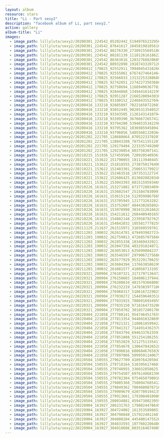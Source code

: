 ```yaml
---
layout: album
resource: stars
title: "Li - Part sexy2"
description: "facebook album of Li, part sexy2."
active: gallery
album-title: "Li"
images:
  - image_path: lillyluta/sexy2/20200301_224542_85202442_519497652329565_5111997795934892975_n.jpg
  - image_path: lillyluta/sexy2/20200301_224542_87641617_104581981056169_7701278362906435366_n.jpg
  - image_path: lillyluta/sexy2/20200301_224542_88276330_2738915569518614_1937454390683785714_n.jpg
  - image_path: lillyluta/sexy2/20200301_224542_88281139_1118126161862276_7225225161381238740_n.jpg
  - image_path: lillyluta/sexy2/20200301_224542_88363816_1283276882060506_7968865868987565601_n.jpg
  - image_path: lillyluta/sexy2/20200301_224542_88932898_191874332071202_1300455987260957105_n.jpg
  - image_path: lillyluta/sexy2/20200412_170825_92552911_709404543162605_5532546271394678864_n.jpg
  - image_path: lillyluta/sexy2/20200412_170825_92555061_676742746414642_2104540404412416193_n.jpg
  - image_path: lillyluta/sexy2/20200412_170825_92566033_1313225328868899_1780997502740543566_n.jpg
  - image_path: lillyluta/sexy2/20200412_170825_92742051_227422735036864_2756714236469013409_n.jpg
  - image_path: lillyluta/sexy2/20200412_170825_92758694_1168949636778381_2777971287284456182_n.jpg
  - image_path: lillyluta/sexy2/20200412_170825_92844868_134944161421955_5880045375053298063_n.jpg
  - image_path: lillyluta/sexy2/20200412_170825_92951287_216652009430389_1313278089848985332_n.jpg
  - image_path: lillyluta/sexy2/20200412_170825_93100152_224684355276943_3559846243741775650_n.jpg
  - image_path: lillyluta/sexy2/20200416_133210_92885897_702216507226017_1787114930284786849_n.jpg
  - image_path: lillyluta/sexy2/20200416_133210_93052445_982853135465293_1652606463194722741_n.jpg
  - image_path: lillyluta/sexy2/20200416_133210_93343505_1126143141079444_7861181205125244073_n.jpg
  - image_path: lillyluta/sexy2/20200416_133210_93399390_3676667265741229_7080697975338458075_n.jpg
  - image_path: lillyluta/sexy2/20200416_133210_93794200_539485353422986_3576090443017999934_n.jpg
  - image_path: lillyluta/sexy2/20200416_133210_93795362_103698594589434_4537747470024916295_n.jpg
  - image_path: lillyluta/sexy2/20200416_133210_93796056_540556813203641_185962848034006641_n.jpg
  - image_path: lillyluta/sexy2/20201202_221705_128688664_870522337020796_3746268800767073282_n.jpg
  - image_path: lillyluta/sexy2/20201202_221705_128843208_787541155128708_5030850816163509441_n.jpg
  - image_path: lillyluta/sexy2/20201202_221705_129179494_223335749200585_806886652369132635_n.jpg
  - image_path: lillyluta/sexy2/20201202_221705_129230854_803758307141320_8782720719187417074_n.jpg
  - image_path: lillyluta/sexy2/20210215_151936_527459506_720920540936174_4841324032129089712_n.jpg
  - image_path: lillyluta/sexy2/20210221_153622_151790055_181113940445713_6293371227593404127_n.jpg
  - image_path: lillyluta/sexy2/20210221_153622_151818555_273875017649800_5664781142368120552_n.jpg
  - image_path: lillyluta/sexy2/20210221_153622_152403301_250653179921581_9122309989356779249_n.jpg
  - image_path: lillyluta/sexy2/20210221_153622_152463516_187353122724767_6246791100063824115_n.jpg
  - image_path: lillyluta/sexy2/20210221_153622_152686425_813602882834697_3321000769642465366_n.jpg
  - image_path: lillyluta/sexy2/20210221_153622_153043393_881515959346947_386515315041458229_n.jpg
  - image_path: lillyluta/sexy2/20210226_161631_153271882_873772803409425_3217118999306629276_n.jpg
  - image_path: lillyluta/sexy2/20210226_161631_153602547_251584783099170_7771127167172652167_n.jpg
  - image_path: lillyluta/sexy2/20210226_161631_153615134_512959986766595_7066325407702243126_n.jpg
  - image_path: lillyluta/sexy2/20210226_161631_153705945_121773263282339_3270939272440064939_n.jpg
  - image_path: lillyluta/sexy2/20210226_161631_153752607_484430265892479_753243742381498274_n.jpg
  - image_path: lillyluta/sexy2/20210226_161631_153978990_3834312616628059_2153013715178849193_n.jpg
  - image_path: lillyluta/sexy2/20210226_161631_154211612_268440948165500_8359987927988993900_n.jpg
  - image_path: lillyluta/sexy2/20210226_161631_154802148_223958792762595_1982332971537176263_n.jpg
  - image_path: lillyluta/sexy2/20210226_161631_154842032_1055817778259421_8418575465257041023_n.jpg
  - image_path: lillyluta/sexy2/20211129_211637_261515972_3165695597011060_4032480316354303709_n.jpg
  - image_path: lillyluta/sexy2/20211203_190032_262614781_4794939827234751_6270965813085636530_n.jpg
  - image_path: lillyluta/sexy2/20211203_190032_262759013_472685707566643_2864471938809894743_n.jpg
  - image_path: lillyluta/sexy2/20211203_190032_262855338_183469433921179_8564037895829384998_n.jpg
  - image_path: lillyluta/sexy2/20211203_190032_263047356_403291024871264_4713663587957119495_n.jpg
  - image_path: lillyluta/sexy2/20211203_190032_263053013_635699804237102_458393581774742731_n.jpg
  - image_path: lillyluta/sexy2/20211203_190032_263546597_2979067275686530_8597125104675903356_n.jpg
  - image_path: lillyluta/sexy2/20211203_190032_263577929_953229178625978_1326764330322090897_n.jpg
  - image_path: lillyluta/sexy2/20211203_190032_263604394_137663858619990_4209058527267182701_n.jpg
  - image_path: lillyluta/sexy2/20211203_190032_263881577_418058713195703_3067346109247251269_n.jpg
  - image_path: lillyluta/sexy2/20220321_200904_276107321_3171797136472000_1046741435646652543_n.jpg
  - image_path: lillyluta/sexy2/20220321_200904_276150603_1840861379442590_3579931194786725223_n.jpg
  - image_path: lillyluta/sexy2/20220321_200904_276208634_481579366806589_8983915882376308920_n.jpg
  - image_path: lillyluta/sexy2/20220321_200904_276232219_147838397710681_8046529534601869508_n.jpg
  - image_path: lillyluta/sexy2/20220321_200904_276968317_518616722982523_8096238294577328387_n.jpg
  - image_path: lillyluta/sexy2/20220321_200904_277030272_154459640351886_3685266305768132672_n.jpg
  - image_path: lillyluta/sexy2/20220321_200904_277031915_708691693495593_1865489642067038271_n.jpg
  - image_path: lillyluta/sexy2/20220321_200904_277035150_971816473520618_244192743841773992_n.jpg
  - image_path: lillyluta/sexy2/20220321_200904_277059702_3018572001700210_2505675101791086815_n.jpg
  - image_path: lillyluta/sexy2/20220404_221058_277788141_954746451765927_3698756204130539697_n.jpg
  - image_path: lillyluta/sexy2/20220404_221058_277813354_944601032869930_8696292823330731351_n.jpg
  - image_path: lillyluta/sexy2/20220404_221058_277821321_1180618599422300_5148498855847408702_n.jpg
  - image_path: lillyluta/sexy2/20220404_221058_277841317_714491436237889_6974963228196954598_n.jpg
  - image_path: lillyluta/sexy2/20220404_221058_277843794_694633761559196_3454569609208980710_n.jpg
  - image_path: lillyluta/sexy2/20220404_221058_277851088_551254186255360_289764668417009588_n.jpg
  - image_path: lillyluta/sexy2/20220404_221058_277852029_5212751335411986_8024777873860509059_n.jpg
  - image_path: lillyluta/sexy2/20220404_221058_277854678_1306478426528100_3070685130369791937_n.jpg
  - image_path: lillyluta/sexy2/20220404_221058_277890816_680684676583046_3924704759299824454_n.jpg
  - image_path: lillyluta/sexy2/20220404_221058_277897066_509959114067543_7378949500899435153_n.jpg
  - image_path: lillyluta/sexy2/20220504_150555_279627709_410976420504775_5561783843263042825_n.jpg
  - image_path: lillyluta/sexy2/20220504_150555_279718164_510395617460127_676877491620708026_n.jpg
  - image_path: lillyluta/sexy2/20220504_150555_279748955_336032858625157_5371806598336920327_n.jpg
  - image_path: lillyluta/sexy2/20220504_150555_279754507_697614868139032_7941836501736750763_n.jpg
  - image_path: lillyluta/sexy2/20220504_150555_279782304_975465079801040_7587735318534669387_n.jpg
  - image_path: lillyluta/sexy2/20220504_150555_279805368_758094768541272_650357295361312655_n.jpg
  - image_path: lillyluta/sexy2/20220504_150555_279849362_700468087671686_7481853027998987843_n.jpg
  - image_path: lillyluta/sexy2/20220504_150555_279909679_420770919413537_4060588253612084401_n.jpg
  - image_path: lillyluta/sexy2/20220504_150555_279913661_179308401098045_3862746730974625918_n.jpg
  - image_path: lillyluta/sexy2/20220504_150555_280034881_4594730023959770_3729969967749509063_n.jpg
  - image_path: lillyluta/sexy2/20220904_163927_286231763_179802447864592_6406394591628428028_n.jpg
  - image_path: lillyluta/sexy2/20220904_163927_304724002_161353589885337_3145463339171129459_n.jpg
  - image_path: lillyluta/sexy2/20220904_163927_304798848_1579224812487430_2999879911360155851_n.jpg
  - image_path: lillyluta/sexy2/20220904_163927_304808204_445480147552635_9071085980780180838_n.jpg
  - image_path: lillyluta/sexy2/20220904_163927_304833593_107760228648063_2000943237580810556_n.jpg
  - image_path: lillyluta/sexy2/20220904_163927_304910686_803516467498981_3315863094476033616_n.jpg
---
```

